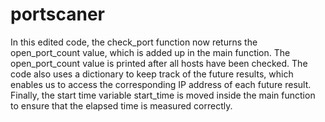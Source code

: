 # portscaner




In this edited code, the check_port function now returns the open_port_count value, which is added up in the main function. The open_port_count value is printed after all hosts have been checked. The code also uses a dictionary to keep track of the future results, which enables us to access the corresponding IP address of each future result. Finally, the start time variable start_time is moved inside the main function to ensure that the elapsed time is measured correctly.
